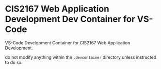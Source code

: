 # CIS2167 Web Application Development Dev Container for VS-Code

VS-Code Development Container for CIS2167 Web Application Development.

do not modify anything within the `.devcontainer` directory unless instructed to do so.
